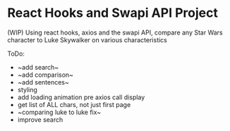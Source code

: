 # React Hooks and Swapi API Project

(WIP) Using react hooks, axios and the swapi API, compare any Star Wars character to Luke Skywalker on various characteristics

ToDo:
- ~add search~
- ~add comparison~
- ~add sentences~
- styling
- add loading animation pre axios call display
- get list of ALL chars, not just first page
- ~comparing luke to luke fix~
- improve search
